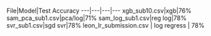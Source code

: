 File|Model|Test Accuracy
---|---|---|---
xgb_sub10.csv|xgb|76%
sam_pca_sub1.csv|pca/log|71%
sam_log_sub1.csv|reg log|78%
svr_sub1.csv|sgd svr|78%
leon_lr_submission.csv | log regress | 78%
